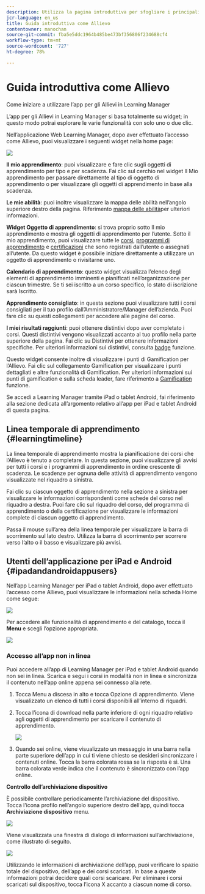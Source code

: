 ```yaml
---
description: Utilizza la pagina introduttiva per sfogliare i principali percorsi di apprendimento di Adobe Learning Manager.
jcr-language: en_us
title: Guida introduttiva come Allievo
contentowner: manochan
source-git-commit: fba5e5ddc1964b485be473bf356806f234688cf4
workflow-type: tm+mt
source-wordcount: '727'
ht-degree: 78%

---
```




# Guida introduttiva come Allievo

Come iniziare a utilizzare l’app per gli Allievi in Learning Manager

L’app per gli Allievi in Learning Manager si basa totalmente su widget; in questo modo potrai esplorare le varie funzionalità con solo uno o due clic.

Nell’applicazione Web Learning Manager, dopo aver effettuato l’accesso come Allievo, puoi visualizzare i seguenti widget nella home page:

![](assets/l-1.png)

**Il mio apprendimento**: puoi visualizzare e fare clic sugli oggetti di apprendimento per tipo e per scadenza. Fai clic sul cerchio nel widget Il Mio apprendimento per passare direttamente al tipo di oggetto di apprendimento o per visualizzare gli oggetti di apprendimento in base alla scadenza.

**Le mie abilità**: puoi inoltre visualizzare la mappa delle abilità nell’angolo superiore destro della pagina. Riferimento  [mappa delle abilità](skills-levels.md)per ulteriori informazioni.

**Widget Oggetto di apprendimento**: si trova proprio sotto Il mio apprendimento e mostra gli oggetti di apprendimento per l’utente. Sotto il mio apprendimento, puoi visualizzare tutte le [corsi](courses.md), [programmi di apprendimento](learning-programs.md) e [certificazioni](certifications.md) che sono registrati dall’utente o assegnati all’utente. Da questo widget è possibile iniziare direttamente a utilizzare un oggetto di apprendimento o rivisitarne uno.

**Calendario di apprendimento**: questo widget visualizza l’elenco degli elementi di apprendimento imminenti e pianificati nell’organizzazione per ciascun trimestre. Se ti sei iscritto a un corso specifico, lo stato di iscrizione sarà Iscritto.

**Apprendimento consigliato**: in questa sezione puoi visualizzare tutti i corsi consigliati per il tuo profilo dall’Amministratore/Manager dell’azienda. Puoi fare clic su questi collegamenti per accedere alle pagine del corso.

**I miei risultati raggiunti**: puoi ottenere distintivi dopo aver completato i corsi. Questi distintivi vengono visualizzati accanto al tuo profilo nella parte superiore della pagina. Fai clic su Distintivi per ottenere informazioni specifiche. Per ulteriori informazioni sui distintivi, consulta  [badge](badges.md) funzione.

Questo widget consente inoltre di visualizzare i punti di Gamification per l’Allievo. Fai clic sul collegamento Gamification per visualizzare i punti dettagliati e altre funzionalità di Gamification. Per ulteriori informazioni sui punti di gamification e sulla scheda leader, fare riferimento a  [Gamification](gamification.md) funzione.

Se accedi a Learning Manager tramite iPad o tablet Android, fai riferimento alla sezione dedicata all’argomento relativo all’app per iPad e tablet Android di questa pagina.

## Linea temporale di apprendimento {#learningtimeline}

La linea temporale di apprendimento mostra la pianificazione dei corsi che l’Allievo è tenuto a completare. In questa sezione, puoi visualizzare gli avvisi per tutti i corsi e i programmi di apprendimento in ordine crescente di scadenza. Le scadenze per ognuna delle attività di apprendimento vengono visualizzate nel riquadro a sinistra.

Fai clic su ciascun oggetto di apprendimento nella sezione a sinistra per visualizzare le informazioni corrispondenti come schede del corso nel riquadro a destra. Puoi fare clic sul riquadro del corso, del programma di apprendimento o della certificazione per visualizzare le informazioni complete di ciascun oggetto di apprendimento.

Passa il mouse sull’area della linea temporale per visualizzare la barra di scorrimento sul lato destro. Utilizza la barra di scorrimento per scorrere verso l’alto o il basso e visualizzare più avvisi.

## Utenti dell’applicazione per iPad e Android {#ipadandandroidappusers}

Nell’app Learning Manager per iPad o tablet Android, dopo aver effettuato l’accesso come Allievo, puoi visualizzare le informazioni nella scheda Home come segue:

![](assets/screenshot-2015-08-07-12-24-40-e1439211134842.png)

Per accedere alle funzionalità di apprendimento e del catalogo, tocca il **Menu** e scegli l’opzione appropriata.

![](assets/menu-ipad.png)

### Accesso all’app non in linea

Puoi accedere all’app di Learning Manager per iPad e tablet Android quando non sei in linea. Scarica e segui i corsi in modalità non in linea e sincronizza il contenuto nell’app online appena sei connesso alla rete.

1. Tocca Menu a discesa in alto e tocca Opzione di apprendimento. Viene visualizzato un elenco di tutti i corsi disponibili all’interno di riquadri.
1. Tocca l’icona di download nella parte inferiore di ogni riquadro relativo agli oggetti di apprendimento per scaricare il contenuto di apprendimento.

   ![](assets/download-ipad.png)

1. Quando sei online, viene visualizzato un messaggio in una barra nella parte superiore dell’app in cui ti viene chiesto se desideri sincronizzare i contenuti online. Tocca la barra colorata rossa se la risposta è sì. Una barra colorata verde indica che il contenuto è sincronizzato con l’app online.

**Controllo dell’archiviazione dispositivo**

È possibile controllare periodicamente l’archiviazione del dispositivo.\
Tocca l’icona profilo nell’angolo superiore destro dell’app, quindi tocca **Archiviazione dispositivo** menu.

![](assets/device-storage-option-ipad.png)

Viene visualizzata una finestra di dialogo di informazioni sull’archiviazione, come illustrato di seguito.

![](assets/device-storage-detailed-e1439211162955.png)

Utilizzando le informazioni di archiviazione dell’app, puoi verificare lo spazio totale del dispositivo, dell’app e dei corsi scaricati. In base a queste informazioni potrai decidere quali corsi scaricare. Per eliminare i corsi scaricati sul dispositivo, tocca l’icona X accanto a ciascun nome di corso.
